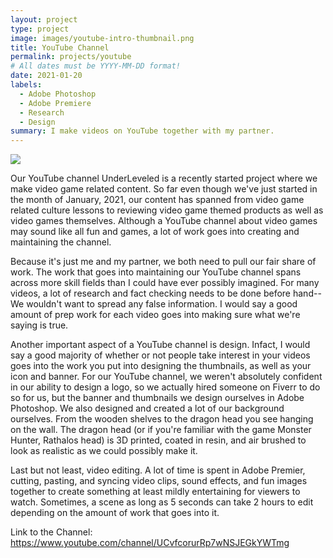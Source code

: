 ```yaml
---
layout: project
type: project
image: images/youtube-intro-thumbnail.png
title: YouTube Channel
permalink: projects/youtube
# All dates must be YYYY-MM-DD format!
date: 2021-01-20
labels:
  - Adobe Photoshop
  - Adobe Premiere
  - Research
  - Design
summary: I make videos on YouTube together with my partner.
---
```


<img class="ui image" src="{{ site.baseurl }}/images/ACNH-new-years-thumbnail.png">

Our YouTube channel UnderLeveled is a recently started project where we make video game related content.  So far even though we've just started in the month of January, 2021, our content has spanned from video game related culture lessons to reviewing video game themed products as well as video games themselves.  Although a YouTube channel about video games may sound like all fun and games, a lot of work goes into creating and maintaining the channel.

Because it's just me and my partner, we both need to pull our fair share of work.  The work that goes into maintaining our YouTube channel spans across more skill fields than I could have ever possibly imagined.  For many videos, a lot of research and fact checking needs to be done before hand--We wouldn't want to spread any false information.  I would say a good amount of prep work for each video goes into making sure what we're saying is true.

Another important aspect of a YouTube channel is design.  Infact, I would say a good majority of whether or not people take interest in your videos goes into the work you put into designing the thumbnails, as well as your icon and banner.  For our YouTube channel, we weren't absolutely confident in our ability to design a logo, so we actually hired someone on Fiverr to do so for us, but the banner and thumbnails we design ourselves in Adobe Photoshop.  We also designed and created a lot of our background ourselves. From the wooden shelves to the dragon head you see hanging on the wall.  The dragon head (or if you're familiar with the game Monster Hunter, Rathalos head) is 3D printed, coated in resin, and air brushed to look as realistic as we could possibly make it.

Last but not least, video editing.  A lot of time is spent in Adobe Premier, cutting, pasting, and syncing video clips, sound effects, and fun images together to create something at least mildly entertaining for viewers to watch.  Sometimes, a scene as long as 5 seconds can take 2 hours to edit depending on the amount of work that goes into it.

Link to the Channel: https://www.youtube.com/channel/UCvfcorurRp7wNSJEGkYWTmg
